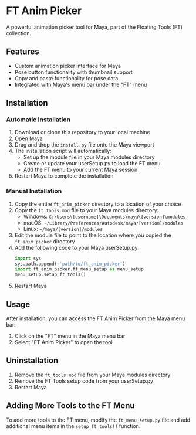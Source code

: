 # FT Anim Picker

A powerful animation picker tool for Maya, part of the Floating Tools (FT) collection.

## Features

- Custom animation picker interface for Maya
- Pose button functionality with thumbnail support
- Copy and paste functionality for pose data
- Integrated with Maya's menu bar under the "FT" menu

## Installation

### Automatic Installation

1. Download or clone this repository to your local machine
2. Open Maya
3. Drag and drop the `install.py` file onto the Maya viewport
4. The installation script will automatically:
   - Set up the module file in your Maya modules directory
   - Create or update your userSetup.py to load the FT menu
   - Add the FT menu to your current Maya session
5. Restart Maya to complete the installation

### Manual Installation

1. Copy the entire `ft_anim_picker` directory to a location of your choice
2. Copy the `ft_tools.mod` file to your Maya modules directory:
   - Windows: `C:\Users\[username]\Documents\maya\[version]\modules`
   - macOS: `~/Library/Preferences/Autodesk/maya/[version]/modules`
   - Linux: `~/maya/[version]/modules`
3. Edit the module file to point to the location where you copied the `ft_anim_picker` directory
4. Add the following code to your Maya userSetup.py:
   ```python
   import sys
   sys.path.append(r'path/to/ft_anim_picker')
   import ft_anim_picker.ft_menu_setup as menu_setup
   menu_setup.setup_ft_tools()
   ```
5. Restart Maya

## Usage

After installation, you can access the FT Anim Picker from the Maya menu bar:

1. Click on the "FT" menu in the Maya menu bar
2. Select "FT Anim Picker" to open the tool

## Uninstallation

1. Remove the `ft_tools.mod` file from your Maya modules directory
2. Remove the FT Tools setup code from your userSetup.py
3. Restart Maya

## Adding More Tools to the FT Menu

To add more tools to the FT menu, modify the `ft_menu_setup.py` file and add additional menu items in the `setup_ft_tools()` function.
